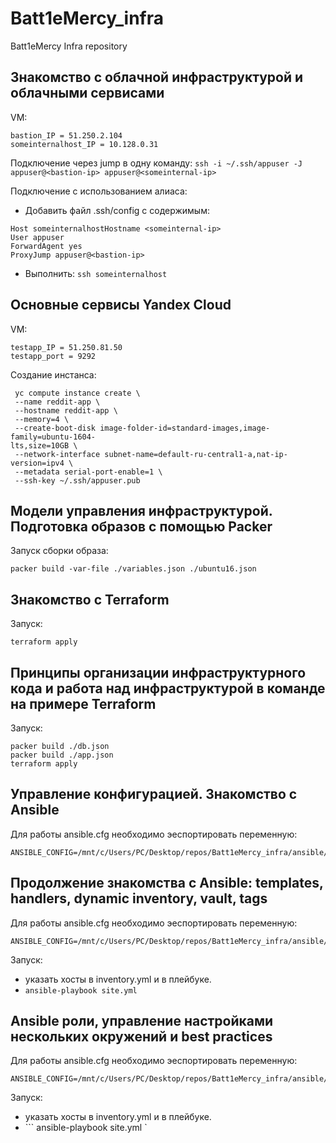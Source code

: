 # Batt1eMercy_infra
Batt1eMercy Infra repository  

## Знакомство с облачной инфраструктурой и облачными сервисами
VM:
```
bastion_IP = 51.250.2.104
someinternalhost_IP = 10.128.0.31
```
Подключение через jump в одну команду: `ssh -i ~/.ssh/appuser -J appuser@<bastion-ip> appuser@<someinternal-ip>  `
  
Подключение с использованием алиаса: 
* Добавить файл .ssh/config c содержимым:
```
Host someinternalhostHostname <someinternal-ip>    
User appuser    
ForwardAgent yes  
ProxyJump appuser@<bastion-ip>
```
* Выполнить: `ssh someinternalhost`
  
## Основные сервисы Yandex Cloud
VM:
```
testapp_IP = 51.250.81.50
testapp_port = 9292
```
Создание инстанса:  
```
 yc compute instance create \
 --name reddit-app \
 --hostname reddit-app \
 --memory=4 \
 --create-boot-disk image-folder-id=standard-images,image-family=ubuntu-1604-
lts,size=10GB \
 --network-interface subnet-name=default-ru-central1-a,nat-ip-version=ipv4 \
 --metadata serial-port-enable=1 \
 --ssh-key ~/.ssh/appuser.pub
 ```

## Модели управления инфраструктурой. Подготовка образов с помощью Packer 
  
Запуск сборки образа:  
```
packer build -var-file ./variables.json ./ubuntu16.json
```

## Знакомство с Terraform
  
Запуск:  
```
terraform apply
```

## Принципы организации инфраструктурного кода и работа над инфраструктурой в команде на примере Terraform 
Запуск:  
```
packer build ./db.json  
packer build ./app.json  
terraform apply
```

## Управление конфигурацией. Знакомство с Ansible
Для работы ansible.cfg необходимо эеспортировать переменную:  
```
ANSIBLE_CONFIG=/mnt/c/Users/PC/Desktop/repos/Batt1eMercy_infra/ansible/ansible.cfg
```

## Продолжение знакомства с Ansible: templates, handlers, dynamic inventory, vault, tags  
Для работы ansible.cfg необходимо эеспортировать переменную:  
```
ANSIBLE_CONFIG=/mnt/c/Users/PC/Desktop/repos/Batt1eMercy_infra/ansible/ansible.cfg
```  
Запуск:  
* указать хосты в inventory.yml и в плейбуке.  
* ``` ansible-playbook site.yml ```

## Ansible роли, управление настройками нескольких окружений и best practices
Для работы ansible.cfg необходимо эеспортировать переменную:  
```
ANSIBLE_CONFIG=/mnt/c/Users/PC/Desktop/repos/Batt1eMercy_infra/ansible/ansible.cfg
```  
Запуск:  
* указать хосты в inventory.yml и в плейбуке.  
* ``` ansible-playbook site.yml `
